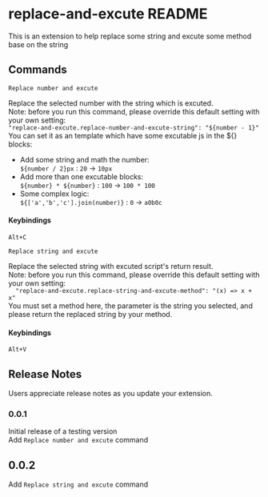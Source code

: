 # replace-and-excute README

This is an extension to help replace some string and excute some method base on the string


## Commands
`Replace number and excute`  

Replace the selected number with the string which is excuted.  
Note: before you run this command, please override this default setting with your own setting:  
`"replace-and-excute.replace-number-and-excute-string": "${number - 1}"`  
You can set it as an template which have some excutable js in the ${} blocks:
- Add some string and math the number:  
    `${number / 2}px` : `20` -> `10px`
- Add more than one excutable blocks:  
    `${number} * ${number}` : `100` -> `100 * 100`
- Some complex logic:  
    `${['a','b','c'].join(number)}` : `0` -> `a0b0c`
#### Keybindings
`Alt+C`

`Replace string and excute`  

Replace the selected string with excuted script's return result.  
Note: before you run this command, please override this default setting with your own setting:  
`  "replace-and-excute.replace-string-and-excute-method": "(x) => x + x"`  
You must set a method here, the parameter is the string you selected, and please return the replaced string by your method.
#### Keybindings
`Alt+V`

## Release Notes

Users appreciate release notes as you update your extension.

### 0.0.1

Initial release of a testing version  
Add `Replace number and excute` command

## 0.0.2

Add `Replace string and excute` command
